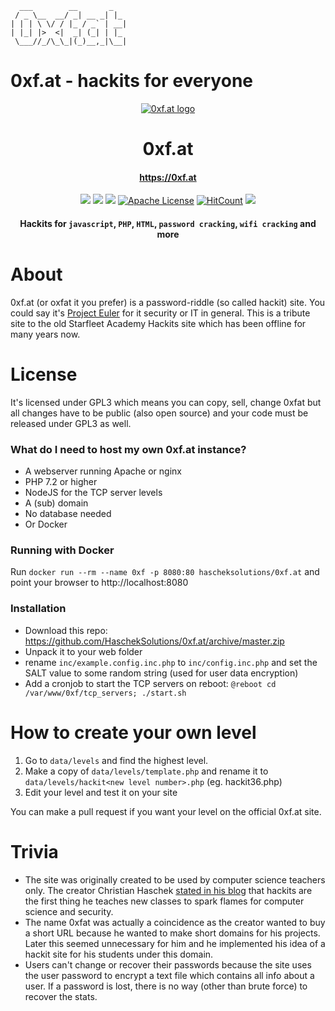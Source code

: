       ___        __       _ 
     / _ \__  __/ _| __ _| |_  
    | | | \ \/ / |_ / _` | __| 
    | |_| |>  <|  _| (_| | |_   
     \___//_/\_\_|(_)__,_|\__|  

# 0xf.at - hackits for everyone






<p align="center">
  <a href="" rel="noopener">
 <img src="https://raw.githubusercontent.com/HaschekSolutions/0xf.at/master/css/imgs/logo.png" alt="0xf.at logo"></a>
</p>

<h1 align="center">0xf.at</h1>


<h4 align="center"><a href="https://0xf.at">https://0xf.at</a></h4>

<div align="center">
 
  
![](https://img.shields.io/badge/php-7.3%2B-brightgreen.svg)
[![](https://img.shields.io/docker/pulls/hascheksolutions/0xf.at?color=brightgreen)](https://hub.docker.com/r/hascheksolutions/0xf.at)
[![](https://img.shields.io/docker/cloud/build/hascheksolutions/0xf.at?color=brightgreen)](https://hub.docker.com/r/hascheksolutions/0xf.at/builds)
[![Apache License](https://img.shields.io/badge/license-Apache-brightgreen.svg?style=flat)](https://github.com/HaschekSolutions/0xf.at/blob/master/LICENSE)
[![HitCount](http://hits.dwyl.io/HaschekSolutions/0xf.at.svg)](http://hits.dwyl.io/HaschekSolutions/0xf.at)
[![](https://img.shields.io/github/stars/HaschekSolutions/0xf.at.svg?label=Stars&style=social)](https://github.com/HaschekSolutions/0xf.at)

#### Hackits for `javascript`, `PHP`, `HTML`, `password cracking`, `wifi cracking` and more

</div>

# About
0xf.at (or oxfat it you prefer) is a password-riddle (so called hackit) site. You could say it's [Project Euler](https://projecteuler.net/) for it security or IT in general.
This is a tribute site to the old Starfleet Academy Hackits site which has been offline for many years now.


# License
It's licensed under GPL3 which means you can copy, sell, change 0xfat but all changes have to be public (also open source) and your code must be released under GPL3 as well.

### What do I need to host my own 0xf.at instance?
- A webserver running Apache or nginx
- PHP 7.2 or higher
- NodeJS for the TCP server levels
- A (sub) domain
- No database needed
- Or Docker

### Running with Docker

Run `docker run --rm --name 0xf -p 8080:80 hascheksolutions/0xf.at` and point your browser to http://localhost:8080


### Installation
- Download this repo: https://github.com/HaschekSolutions/0xf.at/archive/master.zip
- Unpack it to your web folder
- rename ```inc/example.config.inc.php``` to ```inc/config.inc.php``` and set the SALT value to some random string (used for user data encryption)
- Add a cronjob to start the TCP servers on reboot: ```@reboot cd /var/www/0xf/tcp_servers; ./start.sh```


# How to create your own level

1. Go to ```data/levels``` and find the highest level.
2. Make a copy of ```data/levels/template.php``` and rename it to ```data/levels/hackit<new level number>.php``` (eg. hackit36.php)
3. Edit your level and test it on your site

You can make a pull request if you want your level on the official 0xf.at site.

# Trivia
- The site was originally created to be used by computer science teachers only. The creator Christian Haschek [stated in his blog](http://blog.haschek.at/post/f7e62) that hackits are the first thing he teaches new classes to spark flames for computer science and security.
- The name 0xfat was actually a coincidence as the creator wanted to buy a short URL because he wanted to make short domains for his projects. Later this seemed unnecessary for him and he implemented his idea of a hackit site for his students under this domain.
- Users can't change or recover their passwords because the site uses the user password to encrypt a text file which contains all info about a user. If a password is lost, there is no way (other than brute force) to recover the stats.